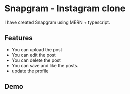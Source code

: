 
# Snapgram - Instagram clone 

I have created Snapgram using MERN + typescript.


## Features

- You can upload the post
- You can edit the post
- You can delete the post
- You can save and like the posts.
- update the profile


## Demo

